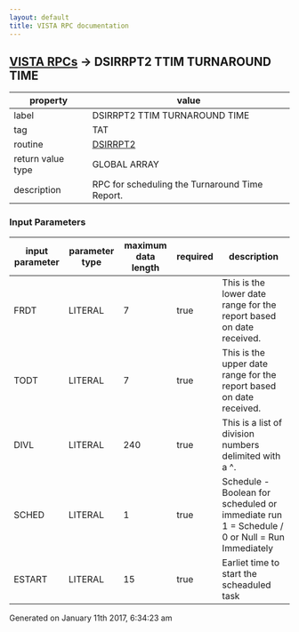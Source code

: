 ```yaml
---
layout: default
title: VISTA RPC documentation
---
```




## [VISTA RPCs](TableOfContent.md) &#8594; DSIRRPT2 TTIM TURNAROUND TIME 

 property | value 
--- | --- 
 label | DSIRRPT2 TTIM TURNAROUND TIME
 tag | TAT
 routine | [DSIRRPT2](http://code.osehra.org/dox/Routine_DSIRRPT2_source.html)
 return value type | GLOBAL ARRAY
 description | RPC for scheduling the Turnaround Time Report.

### Input Parameters

| input parameter | parameter type | maximum data length | required | description | 
| --- | --- | --- | --- | --- | 
| FRDT | LITERAL | 7 | true | This is the lower date range for the report based on date received.  | 
| TODT | LITERAL | 7 | true | This is the upper date range for the report based on date received. | 
| DIVL | LITERAL | 240 | true | This is a list of division numbers delimited with a ^. | 
| SCHED | LITERAL | 1 | true | Schedule - Boolean for scheduled or immediate run           1 = Schedule / 0 or Null = Run Immediately | 
| ESTART | LITERAL | 15 | true | Earliet time to start the scheaduled task | 




Generated on January 11th 2017, 6:34:23 am